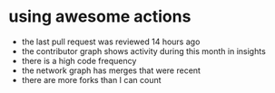 # using awesome actions

- the last pull request was reviewed 14 hours ago
- the contributor graph shows activity during this month in insights
- there is a high code frequency
- the network graph has merges that were recent
- there are more forks than I can count
